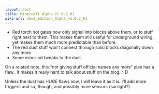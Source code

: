 ```yaml
---
layout: post
title: Minecraft Alpha v1.0.2_01
wiki-url: Java_Edition_Alpha_v1.0.2_01
---
```


* Red torch not gates now only signal into blocks above them, or to stuff right next to them.
This makes them still useful for underground wiring, yet makes them much more predictable than before.
* The red dust stuff won’t connect through solid blocks diagonally down any more
* Some minor art tweaks to the dust.

On a related note, this “not giving stuff official names any more” plan has a flaw..
It makes it really hard to talk about stuff on the blog. :-D

Unless the dust has HUGE flaws now, I will leave it as it is.
I’ll add more triggers and so, though, and possibly more sensors (sunlight?)
